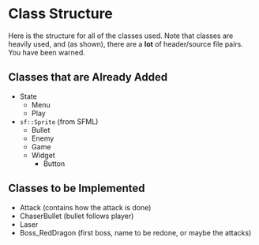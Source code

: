 # Class Structure

Here is the structure for all of the classes used. Note that classes are heavily
used, and (as shown), there are a **lot** of header/source file pairs. You have
been warned.

## Classes that are Already Added
- State
    - Menu
    - Play
- `sf::Sprite` (from SFML)
    - Bullet
    - Enemy
    - Game
    - Widget
        - Button

## Classes to be Implemented
- Attack (contains how the attack is done)
- ChaserBullet (bullet follows player)
- Laser
- Boss_RedDragon (first boss, name to be redone, or maybe the attacks)
